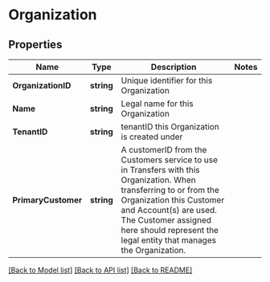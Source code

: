 # Organization

## Properties

Name | Type | Description | Notes
------------ | ------------- | ------------- | -------------
**OrganizationID** | **string** | Unique identifier for this Organization | 
**Name** | **string** | Legal name for this Organization | 
**TenantID** | **string** | tenantID this Organization is created under | 
**PrimaryCustomer** | **string** | A customerID from the Customers service to use in Transfers with this Organization. When transferring to or from the Organization this Customer and Account(s) are used. The Customer assigned here should represent the legal entity that manages the Organization.  | 

[[Back to Model list]](../README.md#documentation-for-models) [[Back to API list]](../README.md#documentation-for-api-endpoints) [[Back to README]](../README.md)


